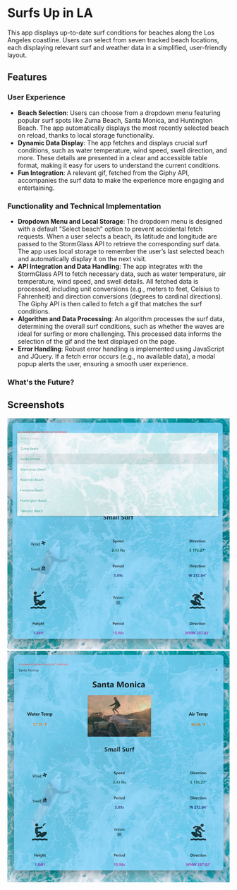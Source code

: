 # Surfs Up in LA

This app displays up-to-date surf conditions for beaches along the Los Angeles coastline. Users can select from seven tracked beach locations, each displaying relevant surf and weather data in a simplified, user-friendly layout. 

## Features

### User Experience
- **Beach Selection**: Users can choose from a dropdown menu featuring popular surf spots like Zuma Beach, Santa Monica, and Huntington Beach. The app automatically displays the most recently selected beach on reload, thanks to local storage functionality.
- **Dynamic Data Display**: The app fetches and displays crucial surf conditions, such as water temperature, wind speed, swell direction, and more. These details are presented in a clear and accessible table format, making it easy for users to understand the current conditions.
- **Fun Integration**: A relevant gif, fetched from the Giphy API, accompanies the surf data to make the experience more engaging and entertaining.

### Functionality and Technical Implementation
- **Dropdown Menu and Local Storage**: The dropdown menu is designed with a default "Select beach" option to prevent accidental fetch requests. When a user selects a beach, its latitude and longitude are passed to the StormGlass API to retrieve the corresponding surf data. The app uses local storage to remember the user’s last selected beach and automatically display it on the next visit.
- **API Integration and Data Handling**: The app integrates with the StormGlass API to fetch necessary data, such as water temperature, air temperature, wind speed, and swell details. All fetched data is processed, including unit conversions (e.g., meters to feet, Celsius to Fahrenheit) and direction conversions (degrees to cardinal directions). The Giphy API is then called to fetch a gif that matches the surf conditions.
- **Algorithm and Data Processing**: An algorithm processes the surf data, determining the overall surf conditions, such as whether the waves are ideal for surfing or more challenging. This processed data informs the selection of the gif and the text displayed on the page.
- **Error Handling**: Robust error handling is implemented using JavaScript and JQuery. If a fetch error occurs (e.g., no available data), a modal popup alerts the user, ensuring a smooth user experience.

### What's the Future?


## Screenshots

![Mockup](https://github.com/shellienguyen/surf-forecast/blob/main/assets/images/surf-forecast1.jpg)
![Mockup](https://github.com/shellienguyen/surf-forecast/blob/main/assets/images/surf-forecast2.jpg)
